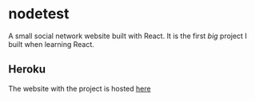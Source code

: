 # nodetest
A small social network website built with React. It is the first <i>big</i> project I built when learning React.
## Heroku
The website with the project is hosted [here](http://nodeapitest1.herokuapp.com/)
